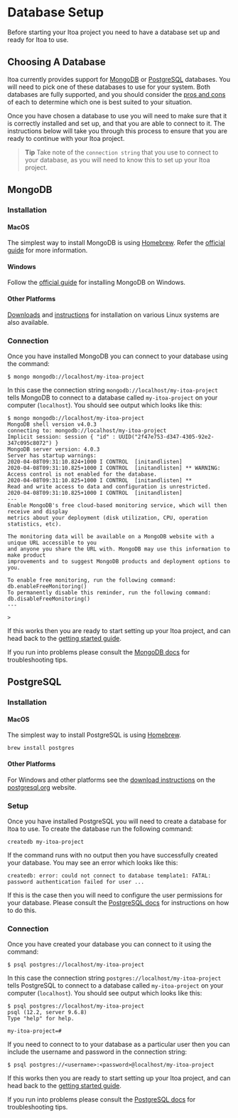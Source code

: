 <!--[meta]
section: quick-start
title: Database setup
[meta]-->

# Database Setup

Before starting your Itoa project you need to have a database set up and ready for Itoa to use.

## Choosing A Database

Itoa currently provides support for [MongoDB](https://www.mongodb.com/) or [PostgreSQL](https://www.postgresql.org/) databases.
You will need to pick one of these databases to use for your system.
Both databases are fully supported, and you should consider the [pros and cons](https://www.google.com/search?q=mongodb+vs+postgresql) of each to determine which one is best suited to your situation.

Once you have chosen a database to use you will need to make sure that it is correctly installed and set up, and that you are able to connect to it.
The instructions below will take you through this process to ensure that you are ready to continue with your Itoa project.

> **Tip** Take note of the `connection string` that you use to connect to your database, as you will need to know this to set up your Itoa project.

## MongoDB

### Installation

#### MacOS

The simplest way to install MongoDB is using [Homebrew](https://brew.sh/).
Refer the [official guide](https://docs.mongodb.com/manual/tutorial/install-mongodb-on-os-x/) for more information.

#### Windows

Follow the [official guide](https://docs.mongodb.com/manual/tutorial/install-mongodb-on-windows/) for installing MongoDB on Windows.

#### Other Platforms

[Downloads](https://www.mongodb.com/download-center/community) and [instructions](https://docs.mongodb.com/manual/administration/install-on-linux/) for installation on various Linux systems are also available.

### Connection

Once you have installed MongoDB you can connect to your database using the command:

```shell allowCopy=false showLanguage=false
$ mongo mongodb://localhost/my-itoa-project
```

In this case the connection string `mongodb://localhost/my-itoa-project` tells MongoDB to connect to a database called `my-itoa-project` on your computer (`localhost`). You should see output which looks like this:

```none allowCopy=false showLanguage=false
$ mongo mongodb://localhost/my-itoa-project
MongoDB shell version v4.0.3
connecting to: mongodb://localhost/my-itoa-project
Implicit session: session { "id" : UUID("2f47e753-d347-4305-92e2-347c095c8072") }
MongoDB server version: 4.0.3
Server has startup warnings:
2020-04-08T09:31:10.824+1000 I CONTROL  [initandlisten]
2020-04-08T09:31:10.825+1000 I CONTROL  [initandlisten] ** WARNING: Access control is not enabled for the database.
2020-04-08T09:31:10.825+1000 I CONTROL  [initandlisten] **          Read and write access to data and configuration is unrestricted.
2020-04-08T09:31:10.825+1000 I CONTROL  [initandlisten]
---
Enable MongoDB's free cloud-based monitoring service, which will then receive and display
metrics about your deployment (disk utilization, CPU, operation statistics, etc).

The monitoring data will be available on a MongoDB website with a unique URL accessible to you
and anyone you share the URL with. MongoDB may use this information to make product
improvements and to suggest MongoDB products and deployment options to you.

To enable free monitoring, run the following command: db.enableFreeMonitoring()
To permanently disable this reminder, run the following command: db.disableFreeMonitoring()
---

>
```

If this works then you are ready to start setting up your Itoa project, and can head back to the [getting started guide](/docs/quick-start/README.md).

If you run into problems please consult the [MongoDB docs](https://docs.mongodb.com/manual/installation/) for troubleshooting tips.

## PostgreSQL

### Installation

#### MacOS

The simplest way to install PostgreSQL is using [Homebrew](https://brew.sh/).

```shell
brew install postgres
```

#### Other Platforms

For Windows and other platforms see the [download instructions](https://www.postgresql.org/download/) on the [postgresql.org](https://postgresql.org) website.

### Setup

Once you have installed PostgreSQL you will need to create a database for Itoa to use.
To create the database run the following command:

```shell allowCopy=false showLanguage=false
createdb my-itoa-project
```

If the command runs with no output then you have successfully created your database.
You may see an error which looks like this:

```shell allowCopy=false showLanguage=false
createdb: error: could not connect to database template1: FATAL:  password authentication failed for user ...
```

If this is the case then you will need to configure the user permissions for your database. Please consult the [PostgreSQL docs](https://www.postgresql.org/docs/) for instructions on how to do this.

### Connection

Once you have created your database you can connect to it using the command:

```shell allowCopy=false showLanguage=false
$ psql postgres://localhost/my-itoa-project
```

In this case the connection string `postgres://localhost/my-itoa-project` tells PostgreSQL to connect to a database called `my-itoa-project` on your computer (`localhost`). You should see output which looks like this:

```
$ psql postgres://localhost/my-itoa-project
psql (12.2, server 9.6.8)
Type "help" for help.

my-itoa-project=#
```

If you need to connect to to your database as a particular user then you can include the username and password in the connection string:

```shell allowCopy=false showLanguage=false
$ psql postgres://<username>:<password>@localhost/my-itoa-project
```

If this works then you are ready to start setting up your Itoa project, and can head back to the [getting started guide](/docs/quick-start/README.md).

If you run into problems please consult the [PostgreSQL docs](https://www.postgresql.org/docs/) for troubleshooting tips.
